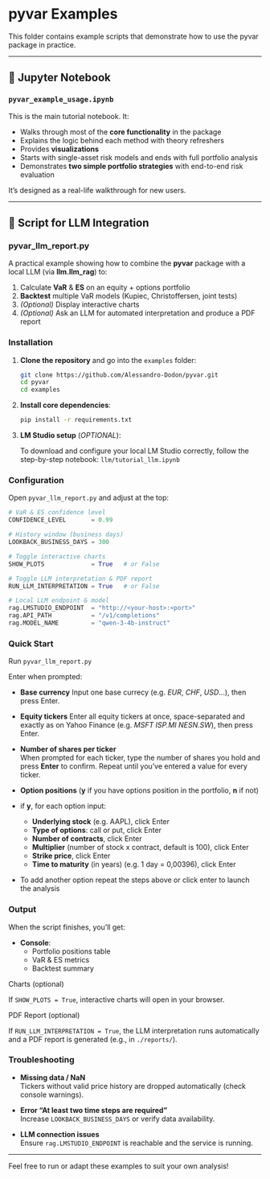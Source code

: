 # pyvar Examples

This folder contains example scripts that demonstrate how to use the pyvar package in practice.

---

## 📘 Jupyter Notebook

### `pyvar_example_usage.ipynb`

This is the main tutorial notebook. It:

- Walks through most of the **core functionality** in the package
- Explains the logic behind each method with theory refreshers
- Provides **visualizations**
- Starts with single-asset risk models and ends with full portfolio analysis
- Demonstrates **two simple portfolio strategies** with end-to-end risk evaluation

It’s designed as a real-life walkthrough for new users.

---

## 🤖 Script for LLM Integration

### pyvar_llm_report.py

A practical example showing how to combine the **pyvar** package with a local LLM (via **llm.llm_rag**) to:

1. Calculate **VaR** & **ES** on an equity + options portfolio  
2. **Backtest** multiple VaR models (Kupiec, Christoffersen, joint tests)  
3. _(Optional)_ Display interactive charts  
4. _(Optional)_ Ask an LLM for automated interpretation and produce a PDF report

### Installation

1. **Clone the repository** and go into the `examples` folder:  
   ```bash
   git clone https://github.com/Alessandro-Dodon/pyvar.git
   cd pyvar
   cd examples

2. **Install core dependencies**:  
   ```bash
   pip install -r requirements.txt

3. **LM Studio setup** (_OPTIONAL_):
   
   To download and configure your local LM Studio correctly, follow the step-by-step notebook:                 `llm/tutorial_llm.ipynb`


### Configuration
Open `pyvar_llm_report.py` and adjust at the top:

```python
# VaR & ES confidence level
CONFIDENCE_LEVEL       = 0.99

# History window (business days)
LOOKBACK_BUSINESS_DAYS = 300

# Toggle interactive charts
SHOW_PLOTS             = True   # or False

# Toggle LLM interpretation & PDF report
RUN_LLM_INTERPRETATION = True   # or False

# Local LLM endpoint & model
rag.LMSTUDIO_ENDPOINT  = "http://<your-host>:<port>"
rag.API_PATH           = "/v1/completions"
rag.MODEL_NAME         = "qwen-3-4b-instruct"
```


### Quick Start
Run `pyvar_llm_report.py`

Enter when prompted:

- **Base currency**
  Input one base currecy (e.g. _EUR_, _CHF_, _USD_...), then press Enter.

- **Equity tickers**
  Enter all equity tickers at once, space-separated and exactly as on Yahoo Finance (e.g. _MSFT_ _ISP.MI_ _NESN.SW_), then press Enter.

- **Number of shares per ticker**  
  When prompted for each ticker, type the number of shares you hold and press **Enter** to confirm. Repeat until you’ve entered a value for every ticker.


- **Option positions** (**y** if you have options position in the portfolio, **n** if not)
 - if **y**, for each option input:
   - **Underlying stock** (e.g. AAPL), click Enter
   - **Type of options**: call or put, click Enter
   - **Number of contracts**, click Enter
   - **Multiplier** (number of stock x contract, default is 100), click Enter
   - **Strike price**, click Enter
   - **Time to maturity** (in years) (e.g. 1 day = 0,00396), click Enter
- To add another option repeat the steps above or click enter to launch the analysis  

### Output

When the script finishes, you’ll get:

- **Console**:  
  - Portfolio positions table  
  - VaR & ES metrics  
  - Backtest summary  


<summary> Charts (optional)</summary> 

If `SHOW_PLOTS = True`, interactive charts will open in your browser.


<summary> PDF Report (optional)</summary>

If `RUN_LLM_INTERPRETATION = True`, the LLM interpretation runs automatically and a PDF report is generated (e.g., in `./reports/`).
</details>

### Troubleshooting

- **Missing data / NaN**  
  Tickers without valid price history are dropped automatically (check console warnings).

- **Error “At least two time steps are required”**  
  Increase `LOOKBACK_BUSINESS_DAYS` or verify data availability.

- **LLM connection issues**  
  Ensure `rag.LMSTUDIO_ENDPOINT` is reachable and the service is running.




---

Feel free to run or adapt these examples to suit your own analysis!






